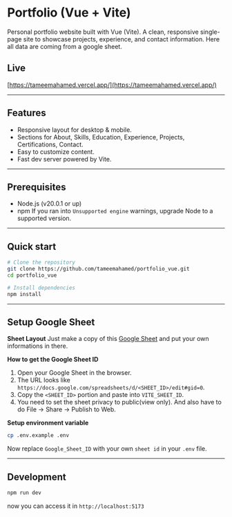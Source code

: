 # Portfolio (Vue + Vite)
Personal portfolio website built with Vue (Vite). A clean, responsive single-page site to showcase projects, experience, and contact information. Here all data are coming from a google sheet.

## Live
[https://tameemahamed.vercel.app/](https://tameemahamed.vercel.app/)

---

## Features
* Responsive layout for desktop & mobile.
* Sections for About, Skills, Education, Experience, Projects, Certifications, Contact.
* Easy to customize content.
* Fast dev server powered by Vite.

---

## Prerequisites
* Node.js (v20.0.1 or up)
* npm
If you ran into `Unsupported engine` warnings, upgrade Node to a supported version.

---

## Quick start
```bash
# Clone the repository
git clone https://github.com/tameemahamed/portfolio_vue.git
cd portfolio_vue

# Install dependencies
npm install
```

---

## Setup Google Sheet

**Sheet Layout**
Just make a copy of this [Google Sheet](https://docs.google.com/spreadsheets/d/1rg3HFf-tgU7dMu0OJZs2cjnyINoX77cxn_Glj49HwoI/edit) and put your own informations in there.

**How to get the Google Sheet ID**
1. Open your Google Sheet in the browser.
2. The URL looks like `https://docs.google.com/spreadsheets/d/<SHEET_ID>/edit#gid=0`.
3. Copy the `<SHEET_ID>` portion and paste into `VITE_SHEET_ID`.
4. You need to set the sheet privacy to public(view only). And also have to do File → Share → Publish to Web.

**Setup environment variable**
```bash
cp .env.example .env
```

Now replace `Google_Sheet_ID` with your own `sheet id` in your `.env` file.

---

## Development
```bash
npm run dev
```
now you can access it in `http://localhost:5173`

